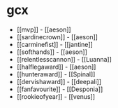 # gcx

* [[mvp]] - [[aeson]]
* [[sardinecrown]] - [[aeson]]
* [[carminefist]] - [[jantine]]
* [[softhands]] - [[aeson]]
* [[relentlesscannon]] - [[Luanna]]
* [[halflegaward]] - [[aeson]]
* [[hunteraward]] - [[Spinal]]
* [[dervishaward]] - [[deepali]]
* [[fanfavourite]] - [[Desponia]]
* [[rookieofyear]] - [[venus]]